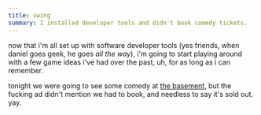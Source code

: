 ```yaml
---
title: swing
summary: I installed developer tools and didn't book comedy tickets.
---
```


now that i'm all set up with software developer tools (yes friends, when 
daniel goes geek, he goes *all the way*), i'm going to start playing around with a few game ideas i've had over the past, uh, for as long as i can remember.

tonight we were going to see some comedy at [the basement,](http://www.thebasement.com.au/) but the fucking ad didn't mention we had to book, and needless to say it's sold out. yay. 